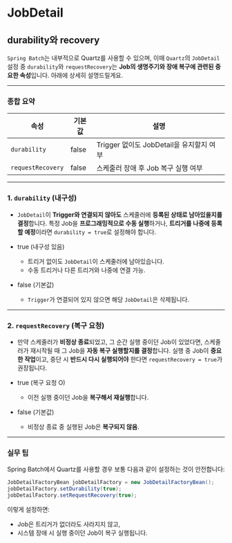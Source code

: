 # JobDetail

## durability와 recovery

`Spring Batch`는 내부적으로 Quartz를 사용할 수 있으며, 이때 `Quartz`의 `JobDetail` 설정 중 `durability`와 `requestRecovery`는 **Job의 생명주기와 장애 복구에 관련된 중요한 속성**입니다. 아래에 상세히 설명드릴게요.

---

### 종합 요약

| 속성                | 기본값   | 설명                             |
| ----------------- | ----- | ------------------------------ |
| `durability`      | false | Trigger 없이도 JobDetail을 유지할지 여부 |
| `requestRecovery` | false | 스케줄러 장애 후 Job 복구 실행 여부         |

---

### 1. `durability` (내구성)

* `JobDetail`이 **Trigger와 연결되지 않아도** 스케줄러에 **등록된 상태로 남아있을지를 결정**합니다.
특정 Job을 **프로그래밍적으로 수동 실행**하거나, **트리거를 나중에 등록할 예정**이라면 `durability = true`로 설정해야 합니다.

* true (내구성 있음)
  * 트리거 없이도 `JobDetail`이 스케줄러에 남아있습니다.
  * 수동 트리거나 다른 트리거와 나중에 연결 가능.

* false (기본값)
  * `Trigger`가 연결되어 있지 않으면 해당 `JobDetail`은 삭제됩니다.

---

### 2. `requestRecovery` (복구 요청)

* 만약 스케줄러가 **비정상 종료**되었고, 그 순간 실행 중이던 Job이 있었다면, 스케줄러가 재시작될 때 그 Job을 **자동 복구 실행할지를 결정**합니다.
실행 중 Job이 **중요한 작업**이고, 중단 시 **반드시 다시 실행되어야** 한다면 `requestRecovery = true`가 권장됩니다.

* true (복구 요청 O)
  * 이전 실행 중이던 Job을 **복구해서 재실행**합니다.
* false (기본값)
  * 비정상 종료 중 실행된 Job은 **복구되지 않음**.

---

### 실무 팁

Spring Batch에서 Quartz를 사용할 경우 보통 다음과 같이 설정하는 것이 안전합니다:

```java
JobDetailFactoryBean jobDetailFactory = new JobDetailFactoryBean();
jobDetailFactory.setDurability(true);
jobDetailFactory.setRequestRecovery(true);
```

이렇게 설정하면:

* Job은 트리거가 없더라도 사라지지 않고,
* 시스템 장애 시 실행 중이던 Job이 복구 실행됩니다.

